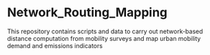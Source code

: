 # Network_Routing_Mapping
This repository contains scripts and data to carry out network-based distance computation from mobility surveys and map urban mobility demand and emissions indicators 
